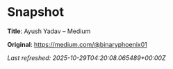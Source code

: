 # Snapshot

**Title**: Ayush Yadav – Medium

**Original**: <https://medium.com/@binaryphoenix01>

_Last refreshed: 2025-10-29T04:20:08.065489+00:00Z_
